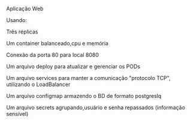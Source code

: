 Aplicação Web

Usando:

Três réplicas

Um container balanceado,cpu e memória

Conexão da porta 80 para local 8080

Um arquivo deploy para atualizar e gerenciar os PODs

Um arquivo services para manter a comunicação "protocolo TCP", utilizando o LoadBalancer

Um arquivo configmap armazendo o BD de formato postgreslq

Um arquivo secrets agrupando,usuário e senha repassados ​​(informação sensível)
